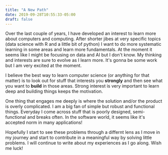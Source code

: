 ```yaml
---
title: "A New Path"
date: 2019-09-28T10:55:33-05:00
draft: false
---
```

Over the last couple of years, I have developed an interest to learn more about computers and computing. After shorter jibes at very specific topics (data science with R and a little bit of python) I want to do more systematic learning in some areas and learn more fundamentals. At the moment it seems like I might be focusing on data and AI but I don't know. My thinking and interests are sure to evolve as I learn more. It's gonna be some work but I am very excited at the moment.

I believe the best way to learn computer science (or anything for that matter) is to look out for stuff that interests you **strongly** and then see what you want to **build** in those areas. Strong interest is very important to learn deep and building things keeps the motivation.

One thing that engages me deeply is where the solution and/or the product is overly complicated. I am a big fan of simple but robust and functional things. Everyday I come across stuff that is poorly designed, semi-functional and breaks often. In the software world, it seems like it's accepted norm in many applications!

Hopefully I start to see these problems through a differnt lens as I move in my journey and start to contribute in a meaningful way by solving little problems. I will continue to write about my experiences as I go along. Wish me luck!
